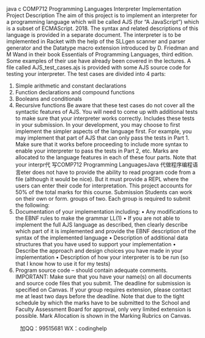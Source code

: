 java c
COMP712 Programming Languages
Interpreter Implementation Project
Description
The aim of this project is to implement an interpreter for a programming language which will be called AJS (for “A JavaScript”) which is a subset of ECMAScript. 2018. The syntax and related descriptions of this language is provided in a separate document.
The interpreter is to be implemented in Racket with the help of the SLLgen scanner and parser generator and the Datatype macro extension introduced by D. Friedman and M Wand in their book Essentials of Programming Languages, third edition. Some examples of their use have already been covered in the lectures.
A file called AJS_test_cases.ajs is provided with some AJS source code for testing your interpreter. The test cases are divided into 4 parts:
1. Simple arithmetic and constant declarations
2. Function declarations and compound functions
3. Booleans and conditionals
4. Recursive functions
Be aware that these test cases do not cover all the syntactic features of AJS. You will need to come up with additional tests to make sure that your interpreter works correctly. Includes these tests in your submission.
In your development, you may choose to first implement the simpler aspects of the language first. For example, you may implement that part of AJS that can only pass the tests in Part 1. Make sure that it works before proceeding to include more syntax to enable your interpreter to pass the tests in Part 2, etc. Marks are allocated to the language features in each of these four parts.
Note that your interpr代 写COMP712 Programming LanguagesJava
代做程序编程语言eter does not have to provide the ability to read program code from a file (although it would be nice). But it must provide a REPL where the users can enter their code for interpretation.
This project accounts for 50% of the total marks for this course.
Submission
Students can work on their own or form. groups of two. Each group is required to submit the following:
1. Documentation of your implementation including:
• Any modifications to the EBNF rules to make the grammar LL(1)
• If you are not able to implement the full AJS language as described, then clearly describe which part of it is implemented and provide the EBNF description of the syntax of the implemented language
• Description of additional data structures that you have used to support your implementation
• Describe the approach and design choices you have made in your implementation
• Description of how your interpreter is to be run (so that I know how to use it for my tests)
2. Program source code – should contain adequate comments.
IMPORTANT: Make sure that you have your name(s) on all documents and source code files that you submit.
The deadline for submission is specified on Canvas. If your group requires extension, please contact me at least two days before the deadline. Note that due to the tight schedule by which the marks have to be submitted to the School and Faculty Assessment Board for approval, only very limited extension is possible.
Mark Allocation is shown in the Marking Rubrics on Canvas.







         
加QQ：99515681  WX：codinghelp
